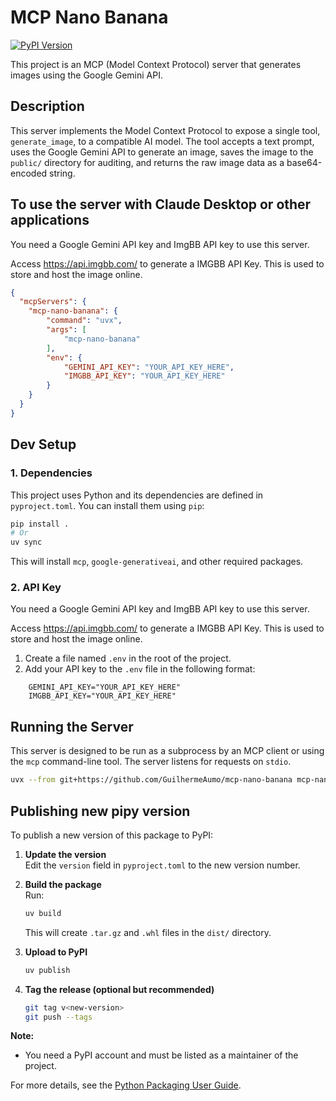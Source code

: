 # MCP Nano Banana

[![PyPI Version](https://img.shields.io/pypi/v/mcp-nano-banana.svg)](https://pypi.org/project/mcp-nano-banana/)

This project is an MCP (Model Context Protocol) server that generates images using the Google Gemini API.

## Description

This server implements the Model Context Protocol to expose a single tool, `generate_image`, to a compatible AI model. The tool accepts a text prompt, uses the Google Gemini API to generate an image, saves the image to the `public/` directory for auditing, and returns the raw image data as a base64-encoded string.

## To use the server with Claude Desktop or other applications

You need a Google Gemini API key and ImgBB API key to use this server.

Access https://api.imgbb.com/ to generate a IMGBB API Key. This is used to store and host the image online.

```json
{
  "mcpServers": {
    "mcp-nano-banana": {
        "command": "uvx",
        "args": [
            "mcp-nano-banana"
        ],
        "env": {
            "GEMINI_API_KEY": "YOUR_API_KEY_HERE",
            "IMGBB_API_KEY": "YOUR_API_KEY_HERE"
        }
    }
  }
}
```


## Dev Setup

### 1. Dependencies

This project uses Python and its dependencies are defined in `pyproject.toml`. You can install them using `pip`:

```bash
pip install .
# Or
uv sync
```

This will install `mcp`, `google-generativeai`, and other required packages.

### 2. API Key

You need a Google Gemini API key and ImgBB API key to use this server.

Access https://api.imgbb.com/ to generate a IMGBB API Key. This is used to store and host the image online.

1.  Create a file named `.env` in the root of the project.
2.  Add your API key to the `.env` file in the following format:

```
    GEMINI_API_KEY="YOUR_API_KEY_HERE"
    IMGBB_API_KEY="YOUR_API_KEY_HERE"
```

## Running the Server

This server is designed to be run as a subprocess by an MCP client or using the `mcp` command-line tool. The server listens for requests on `stdio`.

```bash
uvx --from git+https://github.com/GuilhermeAumo/mcp-nano-banana mcp-nano-banana
```


## Publishing new pipy version
To publish a new version of this package to PyPI:

1. **Update the version**  
   Edit the `version` field in `pyproject.toml` to the new version number.

2. **Build the package**  
   Run:
   ```bash
   uv build
   ```
   This will create `.tar.gz` and `.whl` files in the `dist/` directory.

3. **Upload to PyPI**  
   ```bash
   uv publish
   ```

4. **Tag the release (optional but recommended)**  
   ```bash
   git tag v<new-version>
   git push --tags
   ```

**Note:**  
- You need a PyPI account and must be listed as a maintainer of the project.

For more details, see the [Python Packaging User Guide](https://packaging.python.org/tutorials/packaging-projects/).
